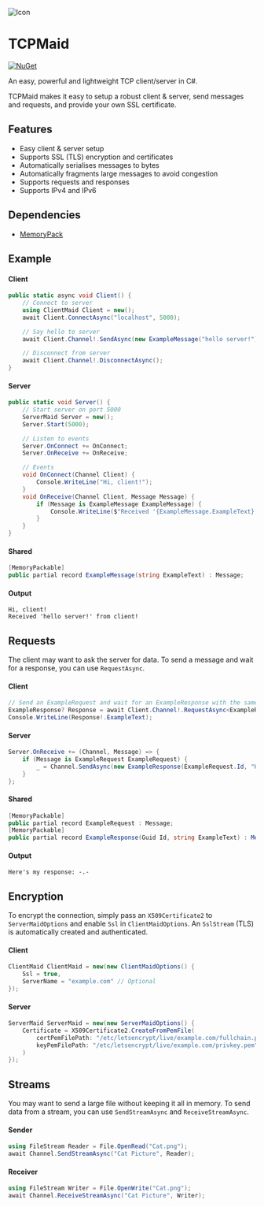 ![Icon](https://raw.githubusercontent.com/Joy-less/TCPMaid/main/Assets/IconMini.png)

# TCPMaid

[![NuGet](https://img.shields.io/nuget/v/TCPMaid.svg)](https://www.nuget.org/packages/TCPMaid)

An easy, powerful and lightweight TCP client/server in C#.

TCPMaid makes it easy to setup a robust client & server, send messages and requests, and provide your own SSL certificate.

## Features
- Easy client & server setup
- Supports SSL (TLS) encryption and certificates
- Automatically serialises messages to bytes
- Automatically fragments large messages to avoid congestion
- Supports requests and responses
- Supports IPv4 and IPv6

## Dependencies
- [MemoryPack](https://github.com/Cysharp/MemoryPack)

## Example

#### Client
```cs
public static async void Client() {
    // Connect to server
    using ClientMaid Client = new();
    await Client.ConnectAsync("localhost", 5000);

    // Say hello to server
    await Client.Channel!.SendAsync(new ExampleMessage("hello server!"));

    // Disconnect from server
    await Client.Channel!.DisconnectAsync();
}
```
#### Server
```cs
public static void Server() {
    // Start server on port 5000
    ServerMaid Server = new();
    Server.Start(5000);

    // Listen to events
    Server.OnConnect += OnConnect;
    Server.OnReceive += OnReceive;

    // Events
    void OnConnect(Channel Client) {
        Console.WriteLine("Hi, client!");
    }
    void OnReceive(Channel Client, Message Message) {
        if (Message is ExampleMessage ExampleMessage) {
            Console.WriteLine($"Received '{ExampleMessage.ExampleText}' from client!");
        }
    }
}
```
#### Shared
```cs
[MemoryPackable]
public partial record ExampleMessage(string ExampleText) : Message;
```
#### Output
```
Hi, client!
Received 'hello server!' from client!
```

## Requests

The client may want to ask the server for data. To send a message and wait for a response, you can use `RequestAsync`.

#### Client
```cs
// Send an ExampleRequest and wait for an ExampleResponse with the same message ID
ExampleResponse? Response = await Client.Channel!.RequestAsync<ExampleResponse>(new ExampleRequest());
Console.WriteLine(Response!.ExampleText);
```
#### Server
```cs
Server.OnReceive += (Channel, Message) => {
    if (Message is ExampleRequest ExampleRequest) {
        _ = Channel.SendAsync(new ExampleResponse(ExampleRequest.Id, "Here's my response: -.-"));
    }
};
```
#### Shared
```cs
[MemoryPackable]
public partial record ExampleRequest : Message;
[MemoryPackable]
public partial record ExampleResponse(Guid Id, string ExampleText) : Message(Id);
```
#### Output
```
Here's my response: -.-
```

## Encryption

To encrypt the connection, simply pass an `X509Certificate2` to `ServerMaidOptions` and enable `Ssl` in `ClientMaidOptions`.
An `SslStream` (TLS) is automatically created and authenticated.

#### Client
```cs
ClientMaid ClientMaid = new(new ClientMaidOptions() {
    Ssl = true,
    ServerName = "example.com" // Optional
});
```
#### Server
```cs
ServerMaid ServerMaid = new(new ServerMaidOptions() {
    Certificate = X509Certificate2.CreateFromPemFile(
        certPemFilePath: "/etc/letsencrypt/live/example.com/fullchain.pem",
        keyPemFilePath: "/etc/letsencrypt/live/example.com/privkey.pem"
    )
});
```

## Streams

You may want to send a large file without keeping it all in memory. To send data from a stream, you can use `SendStreamAsync` and `ReceiveStreamAsync`.

#### Sender
```cs
using FileStream Reader = File.OpenRead("Cat.png");
await Channel.SendStreamAsync("Cat Picture", Reader);
```

#### Receiver
```cs
using FileStream Writer = File.OpenWrite("Cat.png");
await Channel.ReceiveStreamAsync("Cat Picture", Writer);
```